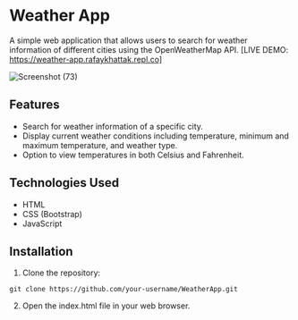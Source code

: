 # Weather App 

A simple web application that allows users to search for weather information of different cities using the OpenWeatherMap API. [LIVE DEMO: https://weather-app.rafaykhattak.repl.co]

![Screenshot (73)](https://github.com/RafayKhattak/web-dev-practice/assets/90026724/a8d34912-46a9-47be-9d75-1738b2e99937)

## Features

- Search for weather information of a specific city.
- Display current weather conditions including temperature, minimum and maximum temperature, and weather type.
- Option to view temperatures in both Celsius and Fahrenheit.

## Technologies Used

- HTML
- CSS (Bootstrap)
- JavaScript

## Installation

1. Clone the repository:
```
git clone https://github.com/your-username/WeatherApp.git
```
2. Open the index.html file in your web browser.
